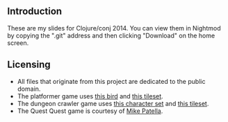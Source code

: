 ## Introduction

These are my slides for Clojure/conj 2014. You can view them in Nightmod by copying the ".git" address and then clicking "Download" on the home screen.

## Licensing

* All files that originate from this project are dedicated to the public domain.
* The platformer game uses [this bird](http://opengameart.org/content/blue-bird-for-jump-and-run-arcade) and [this tileset](http://opengameart.org/content/old-frogatto-tile-art).
* The dungeon crawler game uses [this character set](http://opengameart.org/content/isometric-hero-and-creatures) and [this tileset](http://opengameart.org/content/64x64-isometric-roguelike-tiles).
* The Quest Quest game is courtesy of [Mike Patella](https://github.com/mkcp/quest-quest).
